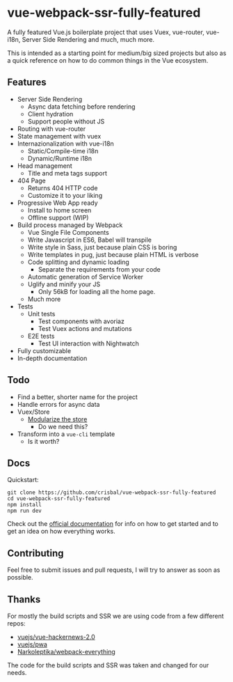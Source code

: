 # vue-webpack-ssr-fully-featured

A fully featured Vue.js boilerplate project that uses Vuex, vue-router, vue-i18n, Server Side Rendering and much, much more.

This is intended as a starting point for medium/big sized projects but also as a quick reference on how to do common things in the Vue ecosystem.

## Features

* Server Side Rendering
	* Async data fetching before rendering
	* Client hydration
	* Support people without JS
* Routing with vue-router
* State management with vuex
* Internazionalization with vue-i18n
	* Static/Compile-time i18n
	* Dynamic/Runtime i18n
* Head management
	* Title and meta tags support
* 404 Page
	* Returns 404 HTTP code
	* Customize it to your liking
* Progressive Web App ready
	* Install to home screen
	* Offline support (WIP)
* Build process managed by Webpack
	* Vue Single File Components
	* Write Javascript in ES6, Babel will transpile
	* Write style in Sass, just because plain CSS is boring
	* Write templates in pug, just because plain HTML is verbose
	* Code splitting and dynamic loading
		* Separate the requirements from your code
	* Automatic generation of Service Worker
	* Uglify and minify your JS
		* Only 56kB for loading all the home page.
	* Much more
* Tests
	* Unit tests
		* Test components with avoriaz
		* Test Vuex actions and mutations
	* E2E tests
		* Test UI interaction with Nightwatch
* Fully customizable
* In-depth documentation

## Todo

* Find a better, shorter name for the project
* Handle errors for async data
* Vuex/Store
	* [Modularize the store](https://vuex.vuejs.org/en/modules.html)
		* Do we need this?
* Transform into a `vue-cli` template
	* Is it worth?

## Docs

Quickstart:

```
git clone https://github.com/crisbal/vue-webpack-ssr-fully-featured
cd vue-webpack-ssr-fully-featured
npm install
npm run dev
```

Check out the [official documentation](docs/Index.md) for info on how to get started and to get an idea on how everything works.

## Contributing

Feel free to submit issues and pull requests, I will try to answer as soon as possible.

## Thanks

For mostly the build scripts and SSR we are using code from a few different repos:

* [vuejs/vue-hackernews-2.0](https://github.com/vuejs/vue-hackernews-2.0)
* [vuejs/pwa](https://github.com/vuejs/pwa/)
* [Narkoleptika/webpack-everything](https://github.com/Narkoleptika/webpack-everything)

The code for the build scripts and SSR was taken and changed for our needs.
